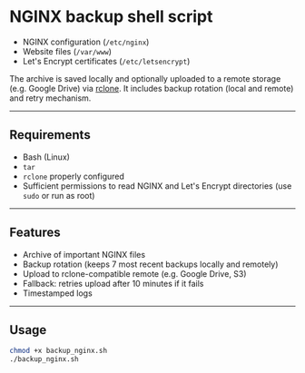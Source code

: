 # NGINX backup shell script

- NGINX configuration (`/etc/nginx`)
- Website files (`/var/www`)
- Let's Encrypt certificates (`/etc/letsencrypt`)

The archive is saved locally and optionally uploaded to a remote storage (e.g. Google Drive) via [rclone](https://rclone.org/). It includes backup rotation (local and remote) and retry mechanism.

---

## Requirements

- Bash (Linux)
- `tar`
- `rclone` properly configured
- Sufficient permissions to read NGINX and Let's Encrypt directories (use `sudo` or run as root)

---

## Features

- Archive of important NGINX files
- Backup rotation (keeps 7 most recent backups locally and remotely)
- Upload to rclone-compatible remote (e.g. Google Drive, S3)
- Fallback: retries upload after 10 minutes if it fails
- Timestamped logs

---

## Usage

```bash
chmod +x backup_nginx.sh
./backup_nginx.sh
